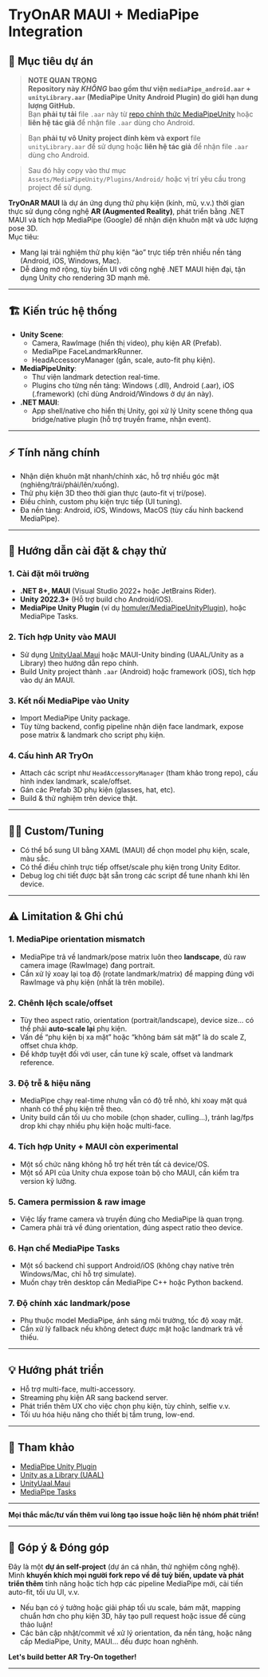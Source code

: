 # TryOnAR MAUI + MediaPipe Integration

## 🎯 Mục tiêu dự án

> **NOTE QUAN TRỌNG**  
> **Repository này _KHÔNG_ bao gồm thư viện `mediaPipe_android.aar` + `unityLibrary.aar` (MediaPipe Unity Android Plugin) do giới hạn dung lượng GitHub.**  
> Bạn **phải tự tải** file `.aar` này từ [repo chính thức MediaPipeUnity](https://github.com/homuler/MediaPipeUnityPlugin/releases) hoặc **liên hệ tác giả** để nhận file `.aar` dùng cho Android.  

> Bạn **phải tự vô Unity project đính kèm và export** file `unityLibrary.aar` để sử dụng hoặc **liên hệ tác giả** để nhận file `.aar` dùng cho Android.  

> Sau đó hãy copy vào thư mục `Assets/MediaPipeUnity/Plugins/Android/` hoặc vị trí yêu cầu trong project để sử dụng.


**TryOnAR MAUI** là dự án ứng dụng thử phụ kiện (kính, mũ, v.v.) thời gian thực sử dụng công nghệ **AR (Augmented Reality)**, phát triển bằng .NET MAUI và tích hợp MediaPipe (Google) để nhận diện khuôn mặt và ước lượng pose 3D.  
Mục tiêu:  
- Mang lại trải nghiệm thử phụ kiện “ảo” trực tiếp trên nhiều nền tảng (Android, iOS, Windows, Mac).
- Dễ dàng mở rộng, tùy biến UI với công nghệ .NET MAUI hiện đại, tận dụng Unity cho rendering 3D mạnh mẽ.

---

## 🏗️ Kiến trúc hệ thống


- **Unity Scene**: 
    - Camera, RawImage (hiển thị video), phụ kiện AR (Prefab).
    - MediaPipe FaceLandmarkRunner.
    - HeadAccessoryManager (gắn, scale, auto-fit phụ kiện).
- **MediaPipeUnity**:
    - Thư viện landmark detection real-time.
    - Plugins cho từng nền tảng: Windows (.dll), Android (.aar), iOS (.framework) (chỉ dùng Android/Windows ở dự án này).
- **.NET MAUI**:
    - App shell/native cho hiển thị Unity, gọi xử lý Unity scene thông qua bridge/native plugin (hỗ trợ truyền frame, nhận event).


---

## ⚡️ Tính năng chính

- Nhận diện khuôn mặt nhanh/chính xác, hỗ trợ nhiều góc mặt (nghiêng/trái/phải/lên/xuống).
- Thử phụ kiện 3D theo thời gian thực (auto-fit vị trí/pose).
- Điều chỉnh, custom phụ kiện trực tiếp (UI tuning).
- Đa nền tảng: Android, iOS, Windows, MacOS (tùy cấu hình backend MediaPipe).

---

## 🚀 Hướng dẫn cài đặt & chạy thử

### 1. Cài đặt môi trường

- **.NET 8+, MAUI** (Visual Studio 2022+ hoặc JetBrains Rider).
- **Unity 2022.3+** (Hỗ trợ build cho Android/iOS).
- **MediaPipe Unity Plugin** (ví dụ [homuler/MediaPipeUnityPlugin](https://github.com/homuler/MediaPipeUnityPlugin)), hoặc MediaPipe Tasks.

### 2. Tích hợp Unity vào MAUI

- Sử dụng [UnityUaal.Maui](https://github.com/matthewrdev/UnityUaal.Maui) hoặc MAUI-Unity binding (UAAL/Unity as a Library) theo hướng dẫn repo chính.
- Build Unity project thành `.aar` (Android) hoặc framework (iOS), tích hợp vào dự án MAUI.

### 3. Kết nối MediaPipe vào Unity

- Import MediaPipe Unity package.
- Tùy từng backend, config pipeline nhận diện face landmark, expose pose matrix & landmark cho script phụ kiện.

### 4. Cấu hình AR TryOn

- Attach các script như `HeadAccessoryManager` (tham khảo trong repo), cấu hình index landmark, scale/offset.
- Gán các Prefab 3D phụ kiện (glasses, hat, etc).
- Build & thử nghiệm trên device thật.

---

## 🧑‍💻 Custom/Tuning

- Có thể bổ sung UI bằng XAML (MAUI) để chọn model phụ kiện, scale, màu sắc.
- Có thể điều chỉnh trực tiếp offset/scale phụ kiện trong Unity Editor.
- Debug log chi tiết được bật sẵn trong các script để tune nhanh khi lên device.

---

## ⚠️ Limitation & Ghi chú

### **1. MediaPipe orientation mismatch**
- MediaPipe trả về landmark/pose matrix luôn theo **landscape**, dù raw camera image (RawImage) đang portrait.
- Cần xử lý xoay lại toạ độ (rotate landmark/matrix) để mapping đúng với RawImage và phụ kiện (nhất là trên mobile).

### **2. Chênh lệch scale/offset**
- Tùy theo aspect ratio, orientation (portrait/landscape), device size... có thể phải **auto-scale lại** phụ kiện.  
- Vấn đề “phụ kiện bị xa mặt” hoặc “không bám sát mặt” là do scale Z, offset chưa khớp.
- Để khớp tuyệt đối với user, cần tune kỹ scale, offset và landmark reference.

### **3. Độ trễ & hiệu năng**
- MediaPipe chạy real-time nhưng vẫn có độ trễ nhỏ, khi xoay mặt quá nhanh có thể phụ kiện trễ theo.
- Unity build cần tối ưu cho mobile (chọn shader, culling...), tránh lag/fps drop khi chạy nhiều phụ kiện hoặc multi-face.

### **4. Tích hợp Unity + MAUI còn experimental**
- Một số chức năng không hỗ trợ hết trên tất cả device/OS.
- Một số API của Unity chưa expose toàn bộ cho MAUI, cần kiểm tra version kỹ lưỡng.

### **5. Camera permission & raw image**
- Việc lấy frame camera và truyền đúng cho MediaPipe là quan trọng.
- Camera phải trả về đúng orientation, đúng aspect ratio theo device.

### **6. Hạn chế MediaPipe Tasks**
- Một số backend chỉ support Android/iOS (không chạy native trên Windows/Mac, chỉ hỗ trợ simulate).
- Muốn chạy trên desktop cần MediaPipe C++ hoặc Python backend.

### **7. Độ chính xác landmark/pose**
- Phụ thuộc model MediaPipe, ánh sáng môi trường, tốc độ xoay mặt.  
- Cần xử lý fallback nếu không detect được mặt hoặc landmark trả về thiếu.

---

## 💡 Hướng phát triển

- Hỗ trợ multi-face, multi-accessory.
- Streaming phụ kiện AR sang backend server.
- Phát triển thêm UX cho việc chọn phụ kiện, tùy chỉnh, selfie v.v.
- Tối ưu hóa hiệu năng cho thiết bị tầm trung, low-end.

---

## 📄 Tham khảo

- [MediaPipe Unity Plugin](https://github.com/homuler/MediaPipeUnityPlugin)
- [Unity as a Library (UAAL)](https://docs.unity3d.com/Manual/UnityasaLibrary.html)
- [UnityUaal.Maui](https://github.com/matthewrdev/UnityUaal.Maui)
- [MediaPipe Tasks](https://developers.google.com/mediapipe/solutions/vision/face_landmarker)

---

**Mọi thắc mắc/tư vấn thêm vui lòng tạo issue hoặc liên hệ nhóm phát triển!**

---

## 🤝 Góp ý & Đóng góp

Đây là một **dự án self-project** (dự án cá nhân, thử nghiệm công nghệ).  
Mình **khuyến khích mọi người fork repo về để tuỳ biến, update và phát triển thêm** tính năng hoặc tích hợp các pipeline MediaPipe mới, cải tiến auto-fit, tối ưu UI, v.v.  
- Nếu bạn có ý tưởng hoặc giải pháp tối ưu scale, bám mặt, mapping chuẩn hơn cho phụ kiện 3D, hãy tạo pull request hoặc issue để cùng thảo luận!
- Các bản cập nhật/commit về xử lý orientation, đa nền tảng, hoặc nâng cấp MediaPipe, Unity, MAUI... đều được hoan nghênh.

**Let's build better AR Try-On together!**

---
